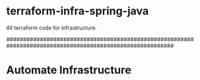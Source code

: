# terraform-infra-spring-java
All terraform code for infrastructure.

##########################################################################################################

# Automate Infrastructure
